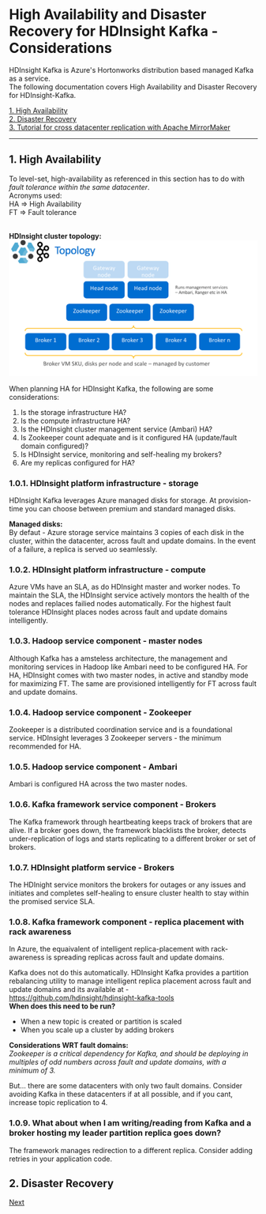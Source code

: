 
# High Availability and Disaster Recovery for HDInsight Kafka - Considerations

HDInsight Kafka is Azure's Hortonworks distribution based managed Kafka as a service.  
The following documentation covers High Availability and Disaster Recovery for HDInsight-Kafka.

[1. High Availability](README.md#1--high-availability)<br>
[2. Disaster Recovery](DisasterRecovery.md)<br>
[3. Tutorial for cross datacenter replication with Apache MirrorMaker](MirrorMakerLab.md)
<hr>

## 1.  High Availability
To level-set, high-availability as referenced in this section has to do with *fault tolerance within the same datacenter*.<BR>
Acronyms used:<BR>
HA => High Availability<BR>
FT => Fault tolerance<BR><br>
  
**HDInsight cluster topology:**
<br>
![Topology](images/10-deployment-diagram-2.png)
<br>


When planning HA for HDInsight Kafka, the following are some considerations:<br>
1.  Is the storage infrastructure HA?
2.  Is the compute infrastructure HA?
3.  Is the HDInsight cluster management service (Ambari) HA?
4.  Is Zookeeper count adequate and is it configured HA (update/fault domain configured)?
5.  Is HDInsight service, monitoring and self-healing my brokers?
6.  Are my replicas configured for HA?


### 1.0.1. HDInsight platform infrastructure - storage
HDInsight Kafka leverages Azure managed disks for storage.  At provision-time you can choose between premium and standard managed disks.<BR>

**Managed disks:**<BR>
By defaut - Azure storage service maintains 3 copies of each disk in the cluster, within the datacenter, across fault and update domains.  In the event of a failure, a replica is served uo seamlessly. <BR>

### 1.0.2. HDInsight platform infrastructure - compute
Azure VMs have an SLA, as do HDInsight master and worker nodes.  To maintain the SLA, the HDInsight service actively montors the health of the nodes and replaces failied nodes automatically.  For the highest fault tolerance HDInsight places nodes across fault and update domains intelligently.

### 1.0.3. Hadoop service component - master nodes
Although Kafka has a amsteless architecture, the management and monitoring services  in Hadoop like Ambari need to be configured HA.  For HA, HDInsight comes with two master nodes, in active and standby mode for maximizing FT.  The same are provisioned intelligently for FT across fault and update domains.

### 1.0.4. Hadoop service component - Zookeeper
Zookeeper is a distributed coordination service and is a foundational service.  HDInsight leverages 3 Zookeeper servers - the minimum recommended for HA.

### 1.0.5. Hadoop service component - Ambari
Ambari is configured HA across the two master nodes.

### 1.0.6. Kafka framework service component - Brokers
The Kafka framework through heartbeating keeps track of brokers that are alive.  If a broker goes down, the framework blacklists the broker, detects under-replication of logs and starts replicating to a different broker or set of brokers.  

### 1.0.7. HDInsight platform service - Brokers
The HDInight service monitors the brokers for outages or any issues and initiates and completes self-healing to ensure cluster health to stay within the promised service SLA.

### 1.0.8. Kafka framework component - replica placement with rack awareness 
In Azure, the equaivalent of intelligent replica-placement with rack-awareness is spreading replicas across fault and update domains.<br>

Kafka does not do this automatically.  HDInsight Kafka provides a partition rebalancing utility to manage intelligent replica placement across fault and update domains and its available at -<br>
https://github.com/hdinsight/hdinsight-kafka-tools
<br>
**When does this need to be run?**<br>
- When a new topic is created or partition is scaled
- When you scale up a cluster by adding brokers

**Considerations WRT fault domains:**<br>
*Zookeeper is a critical dependency for Kafka, and should be deploying in multiples of odd numbers across fault and update domains, with a minimum of 3.*<br>

But... there are some datacenters with only two fault domains.  Consider avoiding Kafka in these datacenters if at all possible, and if you cant, increase topic replication to 4.

### 1.0.9. What about when I am writing/reading from Kafka and a broker hosting my leader partition replica goes down?
The framework manages redirection to a different replica.  Consider adding retries in your application code.

## 2.  Disaster Recovery
[Next](https://github.com/anagha-microsoft/hdi-kafka-dr/blob/master/DisasterRecovery.md)
